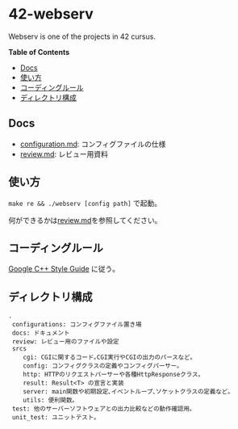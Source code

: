 # 42-webserv

Webserv is one of the projects in 42 cursus.

<!-- START doctoc generated TOC please keep comment here to allow auto update -->
<!-- DON'T EDIT THIS SECTION, INSTEAD RE-RUN doctoc TO UPDATE -->
**Table of Contents**

- [Docs](#docs)
- [使い方](#%E4%BD%BF%E3%81%84%E6%96%B9)
- [コーディングルール](#%E3%82%B3%E3%83%BC%E3%83%87%E3%82%A3%E3%83%B3%E3%82%B0%E3%83%AB%E3%83%BC%E3%83%AB)
- [ディレクトリ構成](#%E3%83%87%E3%82%A3%E3%83%AC%E3%82%AF%E3%83%88%E3%83%AA%E6%A7%8B%E6%88%90)

<!-- END doctoc generated TOC please keep comment here to allow auto update -->

## Docs

- [configuration.md](docs/configuration.md): コンフィグファイルの仕様
- [review.md](docs/review.md): レビュー用資料

## 使い方

`make re && ./webserv [config path]` で起動｡

何ができるかは[review.md](docs/review.md)を参照してください｡

## コーディングルール

[Google C++ Style Guide](https://ttsuki.github.io/styleguide/cppguide.ja.html) に従う｡

## ディレクトリ構成

```
.
 configurations: コンフィグファイル置き場
 docs: ドキュメント
 review: レビュー用のファイルや設定
 srcs
    cgi: CGIに関するコード｡CGI実行やCGIの出力のパースなど｡
    config: コンフィグクラスの定義やコンフィグパーサー｡
    http: HTTPのリクエストパーサーや各種HttpResponseクラス｡
    result: Result<T> の宣言と実装
    server: main関数や初期設定､イベントループ､ソケットクラスの定義など｡
    utils: 便利関数｡
 test: 他のサーバーソフトウェアとの出力比較などの動作確認用｡
 unit_test: ユニットテスト｡
```
